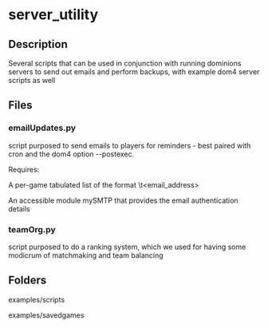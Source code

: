 # server\_utility

## Description

Several scripts that can be used in conjunction with running dominions servers to send out emails and perform backups, with example dom4 server scripts as well

## Files

### emailUpdates.py

script purposed to send emails to players for reminders - best paired with cron and the dom4 option --postexec.

Requires:

A per-game tabulated list of the format <Nation>\t<email_address>

An accessible module mySMTP that provides the email authentication details


### teamOrg.py 

script purposed to do a ranking system, which we used for having some modicrum of matchmaking and team balancing

## Folders

examples/scripts

examples/savedgames
